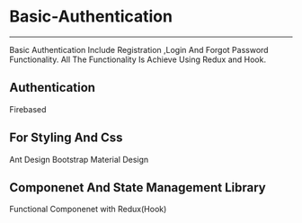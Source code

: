 # Basic-Authentication
-----------------------
Basic Authentication Include Registration ,Login And Forgot Password Functionality. All The Functionality Is Achieve Using Redux and Hook.

Authentication
------------------
Firebased

For Styling And Css
----------------------
Ant Design
Bootstrap Material Design 

Componenet And State Management Library
----------------------
Functional Componenet with Redux(Hook)

